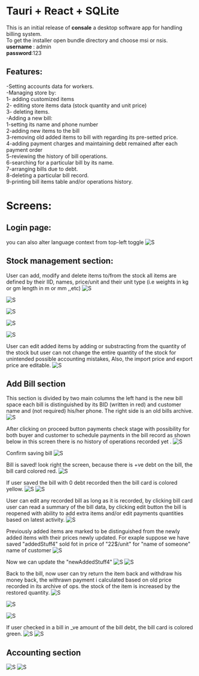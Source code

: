# Tauri + React + SQLite
This is an initial release of <strong>consale</strong> a desktop software app for handling billing system.<br/>
To get the installer open bundle directory and choose msi or nsis. <br/>
<strong>username </strong>: admin <br/>
<strong>password</strong>:123

## Features:

-Setting accounts data for workers.<br/> 
-Managing store by:<br/> 
    1- adding customized items<br/> 
    2- editing store items data (stock quantity and unit price) <br/> 
    3- deleting items.<br/> 
-Adding a new bill: <br/> 
    1-setting its name and phone number <br/> 
    2-adding new items to the bill <br/> 
    3-removing old added items to bill with regarding its pre-setted price. <br/> 
    4-adding payment charges and maintaining debt remained after each payment order <br/> 
    5-reviewing the history of bill operations.<br/> 
    6-searching for a particular bill by its name.<br/> 
    7-arranging bills due to debt.<br/> 
    8-deleting a particular bill record.<br/> 
    9-printing bill items table and/or operations history.<br/> 

# Screens:
## Login page:
 you can also alter language context from top-left toggle
![S](/screenshots/s-3.jpeg "Screen")
## Stock management section:
User can add, modify and delete items to/from the stock all items are defined by their IID, names, price/unit and their unit type (i.e weights in kg or gm length in m or mm ,,etc)
![S](/screenshots/s1.jpeg "Screen")

![S](/screenshots/s2.jpeg "Screen")

![S](/screenshots/s3.jpeg "Screen")

![S](/screenshots/s5.jpeg "Screen")

![S](/screenshots/s4.jpeg "Screen")

User can edit added items by adding or substracting from the quantity of the stock but user can not change the entire quantity of the stock for unintended possible accounting mistakes, Also, the import price and export price are editable.
![S](/screenshots/s6.jpeg "Screen")

## Add Bill section
This section is divided by two main columns the left hand is the new bill space each bill is distinguished by its BID (written in red) and customer name and (not required) his/her phone.
The right side is an old bills archive.
![S](/screenshots/s7.jpeg "Screen")

After clicking on proceed button payments check stage with possibility for both buyer and customer to schedule payments in the bill record as shown below in this screen there is no history of operations recorded yet .
![S](/screenshots/s8.jpeg "Screen")

Confirm saving bill
![S](/screenshots/s9.jpeg "Screen")

Bill is saved! look right the screen, because there is +ve debt on the bill, the bill card colored red.
![S](/screenshots/s10.jpeg "Screen")

If user saved the bill with 0 debt recorded then the bill card is colored yellow.
![S](/screenshots/s11.jpeg "Screen")
![S](/screenshots/s12.jpeg "Screen")

User can edit any recorded bill as long as it is recorded, by clicking bill card user can read a summary of the bill data, by clicking edit button the bill is reopened with ability to add extra items and/or edit payments quantities based on latest activity.
![S](/screenshots/s13.jpeg "Screen")

Previously added items are marked to be distinguished from the newly added items with their prices newly updated.
For exaple suppose we have saved "addedStuff4" sold fot in price of "22$/unit" for "name of someone" name of customer
![S](/screenshots/s14.jpeg "Screen")

Now we can update the "newAddedStuff4"
![S](/screenshots/s15.jpeg "Screen")
![S](/screenshots/s16.jpeg "Screen")

Back to the bill, now user can try return the item back and withdraw his money back, the withrawn payment i calculated based on old price recorded in its archive of ops. the stock of the item is increased by the restored quantity.
![S](/screenshots/s17.jpeg "Screen")

![S](/screenshots/s18.jpeg "Screen")

![S](/screenshots/s19.jpeg "Screen")

If user checked in a bill in _ve amount of the bill debt, the bill card is colored green.
![S](/screenshots/s20.jpeg "Screen")
![S](/screenshots/s21.jpeg "Screen")

## Accounting section
![S](/screenshots/s22.jpeg "Screen")
![S](/screenshots/s23.jpeg "Screen")


